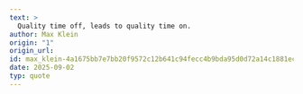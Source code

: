 ```yaml
---
text: >
  Quality time off, leads to quality time on.
author: Max Klein
origin: "1"
origin_url: 
id: max_klein-4a1675bb7e7bb20f9572c12b641c94fecc4b9bda95d0d72a14c1881ec4a3fbf1
date: 2025-09-02
typ: quote
---
```


